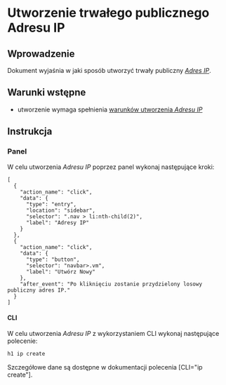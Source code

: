 # Utworzenie trwałego publicznego Adresu IP

## Wprowadzenie

Dokument wyjaśnia w jaki sposób utworzyć trwały publiczny *[Adres IP](/resource/networking/ip-address.md)*.

## Warunki wstępne

* utworzenie wymaga spełnienia [warunków utworzenia *Adresu IP*](/resource/networking/ip-address.md#utworzenie)

## Instrukcja

### Panel
      
W celu utworzenia *Adresu IP* poprzez panel wykonaj następujące kroki:

```guide
[
  {
    "action_name": "click",
    "data": {
      "type": "entry",
      "location": "sidebar",
      "selector": ".nav > li:nth-child(2)",
      "label": "Adresy IP"
    }
  },
  {
    "action_name": "click",
    "data": {
      "type": "button",
      "selector": "navbar>.vm",
      "label": "Utwórz Nowy"
    },
    "after_event": "Po kliknięciu zostanie przydzielony losowy publiczny adres IP."
  }
]
```

#### CLI

W celu utworzenia *Adresu IP* z wykorzystaniem CLI wykonaj następujące polecenie:

```bash
h1 ip create
```

Szczegółowe dane są dostępne w dokumentacji polecenia [CLI="ip create"].